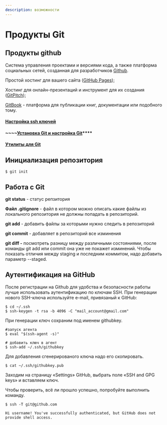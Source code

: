 ```yaml
---
description: возможности
---
```


# Продукты Git

## Продукты github

Система управления проектами и версиями кода, а также платформа социальных сетей, созданная для разработчиков [Github](https://github.com/).

Простой хостинг для вашего сайта \([GitHub Pages](https://pages.github.com/)\);

Хостинг для онлайн-презентаций и инструмент для их создания \([GitPitch](https://gitpitch.com/)\);

[GitBook](https://www.gitbook.com/) - платформа для публикации книг, документации или подобного тому.

#### [Настройка ssh ключей](https://itnote.ksw.su/linux-os/bezopasnost/ssh-klyuchi)

#### ~~~~[Установка Git **и настройка Git**](https://itnote.ksw.su/git-nashe-vse/git/nastroika-git)\*\*\*\*

#### [Утилиты для Git](https://itnote.ksw.su/git-nashe-vse/git/utility-dlya-git)

## **Инициализация репозитория**

```text
$ git init

```

## Работа с Git

**git status** - статус репзитория

**Файл .gitignore** - файл в котором можно описать какие файлы из локального репозитория не должны попадать в репозиторий.

**git add** - добавить файлы за которыми нужно следить в репозиторий

**git commit** - добавляет в репозиторий все изминения

**git diff -** посмотреть разницу между различными состояниями, после команды git add или commit она уже не покажет изминений. Чтобы показать отличия между staging и последним коммитом, надо добавить параметр --staged.

## Аутентификация на GitHub

После регистрации на Github для удобства и безопасности работы лучше использовать аутентификацию по ключам SSH. При генерации нового SSH-ключа используйте e-mail, привязаный к GitHub:

```text
$ cd ~/.ssh
$ ssh-keygen -t rsa -b 4096 -C "mail_account@gmail.com"
```

При генерации ключ сохраним под именем githubkey.

```text
#запуск агента
$ eval "$(ssh-agent -s)"

# добавить ключ в агент
$ ssh-add ~/.ssh/githubkey
```

Для добавления сгенерированого ключа надо его скопировать.

```text
$ cat ~/.ssh/githubkey.pub
```

Заходим на страницу «Settings» GitHub, выбрать поле «SSH and GPG keys» и вставляем ключ.

Чтобы проверить, всё ли прошло успешно, попробуйте выполнить команду.

```text
$ ssh -T git@github.com

Hi username! You've successfully authenticated, but GitHub does not provide shell access.
```



